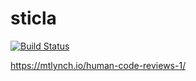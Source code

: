 # sticla

<div>
  <a href="https://travis-ci.org/Progressbar/sticla">
    <img src="https://travis-ci.org/Progressbar/sticla.svg?branch=master" alt="Build Status">
  </a>
</div>

https://mtlynch.io/human-code-reviews-1/
